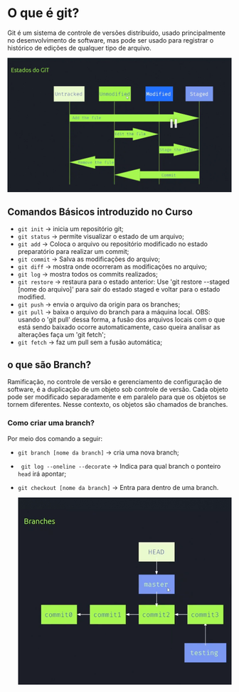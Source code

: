 # O que é git?
Git é um sistema de controle de versões distribuído, usado principalmente no desenvolvimento de software, mas pode ser usado para registrar o histórico de edições de qualquer tipo de arquivo.

<img src="img/estado-git.png" alt="Estado do do Git">

## Comandos Básicos introduzido no Curso
* `git init` -> inicia um repositório git;
* `git status` -> permite visualizar o estado de um arquivo;
* `git add` -> Coloca o arquivo ou repositório modificado no estado preparatório para realizar um commit;
* `git commit` -> Salva as modificações do arquivo;
* `git diff` -> mostra onde ocorreram as modificações no arquivo;
* `git log` -> mostra todos os commits realizados;
* `git restore` -> restaura para o estado anterior: Use 'git restore --staged [nome do arquivo]' para sair do estado staged e voltar para o estado modified.
* `git push` -> envia o arquivo da origin para os branches;
* `git pull` -> baixa o arquivo do branch para a máquina local. OBS: usando o 'git pull' dessa forma, a fusão dos arquivos locais com o que está sendo baixado ocorre automaticamente, caso queira analisar as alterações faça um 'git fetch';
* `git fetch` -> faz um pull sem a fusão automática;

## o que são Branch?
Ramificação, no controle de versão e gerenciamento de configuração de software, é a duplicação de um objeto sob controle de versão. Cada objeto pode ser modificado separadamente e em paralelo para que os objetos se tornem diferentes. Nesse contexto, os objetos são chamados de branches.

### Como criar uma branch?
Por meio dos comando a seguir:
* `git branch [nome da branch]` -> cria uma nova branch;
* ` git log --oneline --decorate` -> Indica para qual branch o ponteiro `head` irá apontar;
* `git checkout [nome da branch]` -> Entra para dentro de uma branch.

  <img src="img/branch.png" alt="Branch">



